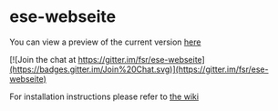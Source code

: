 # ese-webseite

You can view a preview of the current version [here](http://fsr.github.io/ese-website/)

[![Join the chat at https://gitter.im/fsr/ese-webseite](https://badges.gitter.im/Join%20Chat.svg)](https://gitter.im/fsr/ese-webseite)

For installation instructions please refer to [the wiki](https://github.com/fsr/ese-webseite/wiki/Installation)
